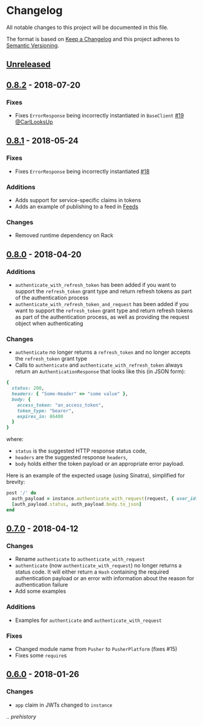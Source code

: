 # Changelog
All notable changes to this project will be documented in this file.

The format is based on [Keep a Changelog](http://keepachangelog.com/en/1.0.0/)
and this project adheres to [Semantic Versioning](http://semver.org/spec/v2.0.0.html).

## [Unreleased](https://github.com/pusher/pusher-platform-ruby/compare/0.8.2...HEAD)

## [0.8.2](https://github.com/pusher/pusher-platform-ruby/compare/0.8.1...0.8.2) - 2018-07-20

### Fixes

- Fixes `ErrorResponse` being incorrectly instantiated in `BaseClient` [#19](https://github.com/pusher/pusher-platform-ruby/issues/19) [@CarlLooksUp](https://github.com/CarlLooksUp)

## [0.8.1](https://github.com/pusher/pusher-platform-ruby/compare/0.8.0...0.8.1) - 2018-05-24

### Fixes

- Fixes `ErrorResponse` being incorrectly instantiated [#18](https://github.com/pusher/pusher-platform-ruby/issues/18)

### Additions

- Adds support for service-specific claims in tokens
- Adds an example of publishing to a feed in [Feeds](https://pusher.com/feeds)

### Changes

- Removed runtime dependency on Rack

## [0.8.0](https://github.com/pusher/pusher-platform-ruby/compare/0.7.0...0.8.0) - 2018-04-20

### Additions

- `authenticate_with_refresh_token` has been added if you want to support the `refresh_token` grant type and return refresh tokens as part of the authentication process
- `authenticate_with_refresh_token_and_request` has been added if you want to support the `refresh_token` grant type and return refresh tokens as part of the authentication process, as well as providing the request object when authenticating

### Changes

- `authenticate` no longer returns a `refresh_token` and no longer accepts the `refresh_token` grant type
- Calls to `authenticate` and `authenticate_with_refresh_token` always return an `AuthenticationResponse` that looks like this (in JSON form):

```ruby
{
  status: 200,
  headers: { "Some-Header" => "some value" },
  body: {
    access_token: "an_access_token",
    token_type: "bearer",
    expires_in: 86400
  }
}
```

where:

* `status` is the suggested HTTP response status code,
* `headers` are the suggested response `headers`,
* `body` holds either the token payload or an appropriate error payload.

Here is an example of the expected usage (using Sinatra), simplified for brevity:

```ruby
post '/' do
  auth_payload = instance.authenticate_with_request(request, { user_id: 'USER_ID' })
  [auth_payload.status, auth_payload.body.to_json]
end
```

## [0.7.0](https://github.com/pusher/pusher-platform-ruby/compare/0.6.0...0.7.0) - 2018-04-12

### Changes

- Rename `authenticate` to `authenticate_with_request`
- `authenticate` (now `authenticate_with_request`) no longer returns a status code. It will either return a `Hash` containing the required authentication payload or an error with information about the reason for authentication failure
- Add some examples

### Additions

- Examples for `authenticate` and `authenticate_with_request`

### Fixes

- Changed module name from `Pusher` to `PusherPlatform` (fixes #15)
- Fixes some `require`s

## [0.6.0](https://github.com/pusher/pusher-platform-ruby/compare/0.5.1...0.6.0) - 2018-01-26

### Changes

- `app` claim in JWTs changed to `instance`

_.. prehistory_
